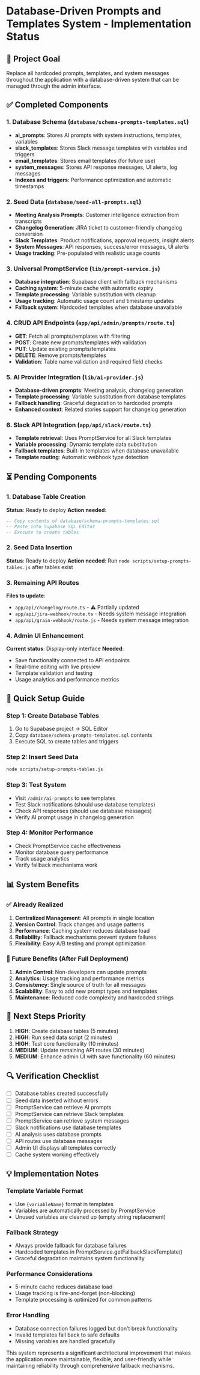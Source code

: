 # Database-Driven Prompts and Templates System - Implementation Status

## 🎯 Project Goal
Replace all hardcoded prompts, templates, and system messages throughout the application with a database-driven system that can be managed through the admin interface.

## ✅ Completed Components

### 1. Database Schema (`database/schema-prompts-templates.sql`)
- **ai_prompts**: Stores AI prompts with system instructions, templates, variables
- **slack_templates**: Stores Slack message templates with variables and triggers  
- **email_templates**: Stores email templates (for future use)
- **system_messages**: Stores API response messages, UI alerts, log messages
- **Indexes and triggers**: Performance optimization and automatic timestamps

### 2. Seed Data (`database/seed-all-prompts.sql`)
- **Meeting Analysis Prompts**: Customer intelligence extraction from transcripts
- **Changelog Generation**: JIRA ticket to customer-friendly changelog conversion
- **Slack Templates**: Product notifications, approval requests, insight alerts
- **System Messages**: API responses, success/error messages, UI alerts
- **Usage tracking**: Pre-populated with realistic usage counts

### 3. Universal PromptService (`lib/prompt-service.js`)
- **Database integration**: Supabase client with fallback mechanisms
- **Caching system**: 5-minute cache with automatic expiry
- **Template processing**: Variable substitution with cleanup
- **Usage tracking**: Automatic usage count and timestamp updates
- **Fallback system**: Hardcoded templates when database unavailable

### 4. CRUD API Endpoints (`app/api/admin/prompts/route.ts`)
- **GET**: Fetch all prompts/templates with filtering
- **POST**: Create new prompts/templates with validation
- **PUT**: Update existing prompts/templates
- **DELETE**: Remove prompts/templates
- **Validation**: Table name validation and required field checks

### 5. AI Provider Integration (`lib/ai-provider.js`)
- **Database-driven prompts**: Meeting analysis, changelog generation
- **Template processing**: Variable substitution from database templates
- **Fallback handling**: Graceful degradation to hardcoded prompts
- **Enhanced context**: Related stories support for changelog generation

### 6. Slack API Integration (`app/api/slack/route.ts`)
- **Template retrieval**: Uses PromptService for all Slack templates
- **Variable processing**: Dynamic template data substitution
- **Fallback templates**: Built-in templates when database unavailable
- **Template routing**: Automatic webhook type detection

## ⏳ Pending Components

### 1. Database Table Creation
**Status**: Ready to deploy
**Action needed**: 
```sql
-- Copy contents of database/schema-prompts-templates.sql
-- Paste into Supabase SQL Editor
-- Execute to create tables
```

### 2. Seed Data Insertion  
**Status**: Ready to deploy
**Action needed**: Run `node scripts/setup-prompts-tables.js` after tables exist

### 3. Remaining API Routes
**Files to update**:
- `app/api/changelog/route.ts` - ⚠️ Partially updated
- `app/api/jira-webhook/route.ts` - Needs system message integration
- `app/api/grain-webhook/route.js` - Needs system message integration

### 4. Admin UI Enhancement
**Current status**: Display-only interface
**Needed**: 
- Save functionality connected to API endpoints
- Real-time editing with live preview
- Template validation and testing
- Usage analytics and performance metrics

## 🔧 Quick Setup Guide

### Step 1: Create Database Tables
1. Go to Supabase project → SQL Editor
2. Copy `database/schema-prompts-templates.sql` contents
3. Execute SQL to create tables and triggers

### Step 2: Insert Seed Data
```bash
node scripts/setup-prompts-tables.js
```

### Step 3: Test System
- Visit `/admin/ai-prompts` to see templates
- Test Slack notifications (should use database templates)
- Check API responses (should use database messages)
- Verify AI prompt usage in changelog generation

### Step 4: Monitor Performance
- Check PromptService cache effectiveness
- Monitor database query performance
- Track usage analytics
- Verify fallback mechanisms work

## 📊 System Benefits

### ✅ Already Realized
1. **Centralized Management**: All prompts in single location
2. **Version Control**: Track changes and usage patterns
3. **Performance**: Caching system reduces database load
4. **Reliability**: Fallback mechanisms prevent system failures
5. **Flexibility**: Easy A/B testing and prompt optimization

### 🔮 Future Benefits (After Full Deployment)
1. **Admin Control**: Non-developers can update prompts
2. **Analytics**: Usage tracking and performance metrics
3. **Consistency**: Single source of truth for all messages
4. **Scalability**: Easy to add new prompt types and templates
5. **Maintenance**: Reduced code complexity and hardcoded strings

## 🚀 Next Steps Priority

1. **HIGH**: Create database tables (5 minutes)
2. **HIGH**: Run seed data script (2 minutes)  
3. **HIGH**: Test core functionality (10 minutes)
4. **MEDIUM**: Update remaining API routes (30 minutes)
5. **MEDIUM**: Enhance admin UI with save functionality (60 minutes)

## 🔍 Verification Checklist

- [ ] Database tables created successfully
- [ ] Seed data inserted without errors
- [ ] PromptService can retrieve AI prompts
- [ ] PromptService can retrieve Slack templates  
- [ ] PromptService can retrieve system messages
- [ ] Slack notifications use database templates
- [ ] AI analysis uses database prompts
- [ ] API routes use database messages
- [ ] Admin UI displays all templates correctly
- [ ] Cache system working effectively

## 💡 Implementation Notes

### Template Variable Format
- Use `{variableName}` format in templates
- Variables are automatically processed by PromptService
- Unused variables are cleaned up (empty string replacement)

### Fallback Strategy
- Always provide fallback for database failures
- Hardcoded templates in PromptService.getFallbackSlackTemplate()
- Graceful degradation maintains system functionality

### Performance Considerations
- 5-minute cache reduces database load
- Usage tracking is fire-and-forget (non-blocking)
- Template processing is optimized for common patterns

### Error Handling
- Database connection failures logged but don't break functionality
- Invalid templates fall back to safe defaults
- Missing variables are handled gracefully

This system represents a significant architectural improvement that makes the application more maintainable, flexible, and user-friendly while maintaining reliability through comprehensive fallback mechanisms.